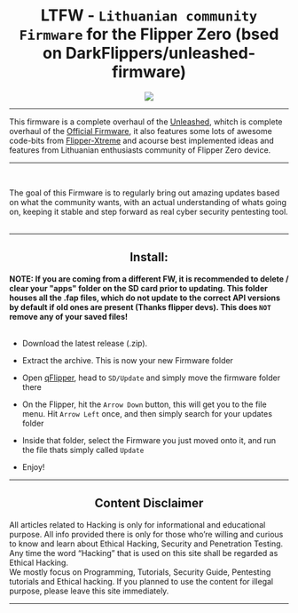 <h1 align="center">LTFW - <code>Lithuanian community Firmware</code> for the Flipper Zero (bsed on DarkFlippers/unleashed-firmware)</h1>

<p align="center">
  <img src="https://i.postimg.cc/85f26s20/ltflipperzero.png">
</p>

-----

This firmware is a complete overhaul of the [Unleashed](https://github.com/DarkFlippers/unleashed-firmware),
whitch is complete overhaul of the [Official Firmware](https://github.com/flipperdevices/flipperzero-firmware), it also features some lots of awesome code-bits from [Flipper-Xtreme](https://github.com/ClaraCrazy/Flipper-Xtreme) and acourse best implemented ideas and features from Lithuanian enthusiasts community of Flipper Zero device.

-----
<br>

The goal of this Firmware is to regularly bring out amazing updates based on what the community wants, with an actual understanding of whats going on, keeping it stable and step forward as real cyber security pentesting tool.
<br><br>

-----

<h2 align="center">Install:</h2>

**NOTE: If you are coming from a different FW, it is recommended to delete / clear your "apps" folder on the SD card prior to updating. This folder houses all the .fap files, which do not update to the correct API versions by default if old ones are present (Thanks flipper devs). This does `NOT` remove any of your saved files!**
<br><br>

- Download the latest release (.zip).
- Extract the archive. This is now your new Firmware folder
- Open [qFlipper](https://flipperzero.one/update), head to `SD/Update` and simply move the firmware folder there
- On the Flipper, hit the `Arrow Down` button, this will get you to the file menu. Hit `Arrow Left` once, and then simply search for your updates folder
- Inside that folder, select the Firmware you just moved onto it, and run the file thats simply called `Update`

- Enjoy!

----

<h2 align="center">Content Disclaimer</h2>

All articles  related to Hacking is only for informational and educational purpose. All info provided there is only for those who’re willing and curious to know and learn about Ethical Hacking, Security and Penetration Testing. Any time the word  “Hacking” that is used on this site shall be regarded as Ethical Hacking.
<br>
We mostly  focus on Programming, Tutorials, Security Guide, Pentesting tutorials and Ethical hacking. If you planned to use the content for illegal purpose, please leave this site immediately.

----
